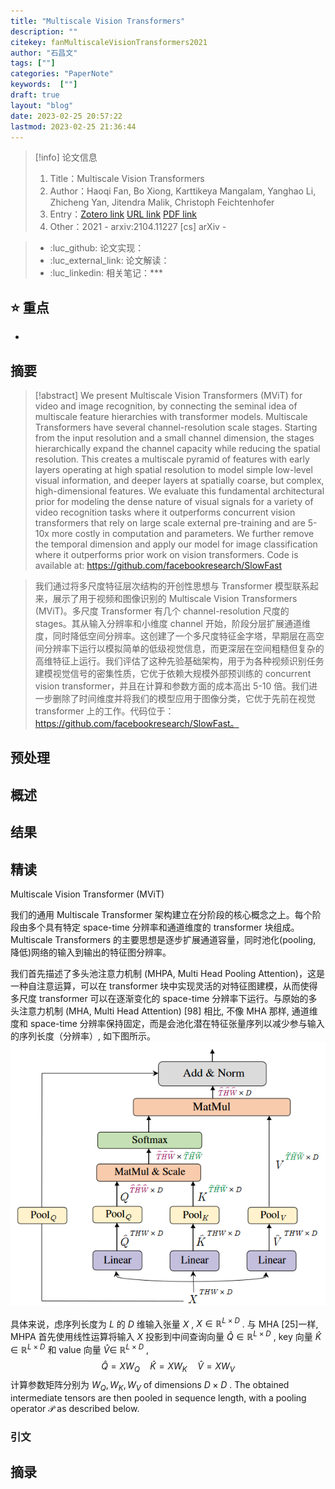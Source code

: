 ```yaml
---
title: "Multiscale Vision Transformers"
description: ""
citekey: fanMultiscaleVisionTransformers2021
author: "石昌文"
tags: [""]
categories: "PaperNote"
keywords:  [""]
draft: true
layout: "blog"
date: 2023-02-25 20:57:22
lastmod: 2023-02-25 21:36:44
---
```


> [!info] 论文信息
>1. Title：Multiscale Vision Transformers
>2. Author：Haoqi Fan, Bo Xiong, Karttikeya Mangalam, Yanghao Li, Zhicheng Yan, Jitendra Malik, Christoph Feichtenhofer
>3. Entry：[Zotero link](zotero://select/items/@fanMultiscaleVisionTransformers2021) [URL link](http://arxiv.org/abs/2104.11227) [PDF link](<file:///C\:\\Users\\19115\\OneDrive - stu.suda.edu.cn\\Zotero\\Fan et al_2021_Multiscale Vision Transformers.pdf>)
>4. Other：2021 - arxiv:2104.11227 [cs]  arXiv   -   

>- :luc_github: 论文实现：
>- :luc_external_link: 论文解读：
>- :luc_linkedin: 相关笔记：***

## ⭐ 重点

- 

## 摘要

> [!abstract] We present Multiscale Vision Transformers (MViT) for video and image recognition, by connecting the seminal idea of multiscale feature hierarchies with transformer models. Multiscale Transformers have several channel-resolution scale stages. Starting from the input resolution and a small channel dimension, the stages hierarchically expand the channel capacity while reducing the spatial resolution. This creates a multiscale pyramid of features with early layers operating at high spatial resolution to model simple low-level visual information, and deeper layers at spatially coarse, but complex, high-dimensional features. We evaluate this fundamental architectural prior for modeling the dense nature of visual signals for a variety of video recognition tasks where it outperforms concurrent vision transformers that rely on large scale external pre-training and are 5-10x more costly in computation and parameters. We further remove the temporal dimension and apply our model for image classification where it outperforms prior work on vision transformers. Code is available at: https://github.com/facebookresearch/SlowFast

> 我们通过将多尺度特征层次结构的开创性思想与 Transformer 模型联系起来，展示了用于视频和图像识别的 Multiscale Vision Transformers (MViT)。多尺度 Transformer 有几个 channel-resolution 尺度的 stages。其从输入分辨率和小维度 channel 开始，阶段分层扩展通道维度，同时降低空间分辨率。这创建了一个多尺度特征金字塔，早期层在高空间分辨率下运行以模拟简单的低级视觉信息，而更深层在空间粗糙但复杂的高维特征上运行。我们评估了这种先验基础架构，用于为各种视频识别任务建模视觉信号的密集性质，它优于依赖大规模外部预训练的 concurrent vision transformer，并且在计算和参数方面的成本高出 5-10 倍。我们进一步删除了时间维度并将我们的模型应用于图像分类，它优于先前在视觉 transformer 上的工作。代码位于：https://github.com/facebookresearch/SlowFast。

## 预处理

## 概述

## 结果

## 精读

Multiscale Vision Transformer (MViT)

我们的通用 Multiscale Transformer 架构建立在分阶段的核心概念之上。每个阶段由多个具有特定 space-time 分辨率和通道维度的 transformer 块组成。 Multiscale Transformers 的主要思想是逐步扩展通道容量，同时池化(pooling, 降低)网络的输入到输出的特征图分辨率。

我们首先描述了多头池注意力机制 (MHPA, Multi Head Pooling Attention)，这是一种自注意运算，可以在 transformer 块中实现灵活的对特征图建模，从而使得多尺度 transformer 可以在逐渐变化的 space-time 分辨率下运行。与原始的多头注意力机制 (MHA, Multi Head Attention)  [98] 相比, 不像 MHA 那样, 通道维度和 space-time 分辨率保持固定，而是会池化潜在特征张量序列以减少参与输入的序列长度（分辨率）, 如下图所示。
![]({53}_Multiscale%20Vision%20Transformers@fanMultiscaleVisionTransformers2021.assets/image-20230225212421.png)



具体来说，虑序列长度为 $L$ 的 $D$ 维输入张量 $X$ ,  $X \in \mathbb{R}^{L \times D}$ . 与 MHA [25]一样, MHPA 首先使用线性运算将输入 $X$ 投影到中间查询向量 $\hat{Q} \in \mathbb{R}^{L \times D}$ , key 向量 $\hat{K} \in \mathbb{R}^{L \times D}$ 和 value 向量 $\hat{V} \in$ $\mathbb{R}^{L \times D}$ ,
$$
\hat{Q}=X W_Q \quad \hat{K}=X W_K \quad \hat{V}=X W_V
$$
计算参数矩阵分别为 $W_Q, W_K, W_V$ of dimensions $D \times D$ . The obtained intermediate tensors are then pooled in sequence length, with a pooling operator $\mathcal{P}$ as described below.

### 引文

## 摘录

